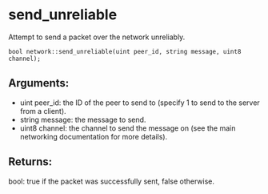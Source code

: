 # send_unreliable
Attempt to send a packet over the network unreliably.

`bool network::send_unreliable(uint peer_id, string message, uint8 channel);`

## Arguments:
* uint peer_id: the ID of the peer to send to (specify 1 to send to the server from a client).
* string message: the message to send.
* uint8 channel: the channel to send the message on (see the main networking documentation for more details).

## Returns:
bool: true if the packet was successfully sent, false otherwise.
